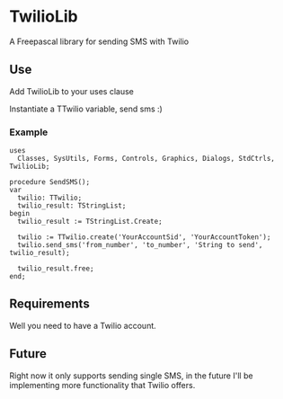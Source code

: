 # TwilioLib
A Freepascal library for sending SMS with Twilio

## Use
Add TwilioLib to your uses clause

Instantiate a TTwilio variable, send sms :)

### Example

```
uses
  Classes, SysUtils, Forms, Controls, Graphics, Dialogs, StdCtrls, TwilioLib;

procedure SendSMS();
var
  twilio: TTwilio;
  twilio_result: TStringList;
begin
  twilio_result := TStringList.Create;
  
  twilio := TTwilio.create('YourAccountSid', 'YourAccountToken');
  twilio.send_sms('from_number', 'to_number', 'String to send', twilio_result);
  
  twilio_result.free;
end;
```

## Requirements
Well you need to have a Twilio account.

## Future
Right now it only supports sending single SMS, in the future I'll be implementing more functionality that Twilio offers.
